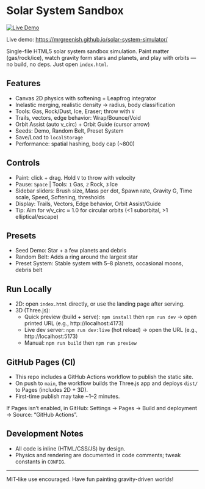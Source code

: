 # Solar System Sandbox

[![Live Demo](https://img.shields.io/badge/Live-Demo-2ea44f)](https://mrgreenish.github.io/solar-system-simulator/)

Live demo: https://mrgreenish.github.io/solar-system-simulator/

Single-file HTML5 solar system sandbox simulation. Paint matter (gas/rock/ice), watch gravity form stars and planets, and play with orbits — no build, no deps. Just open `index.html`.

## Features
- Canvas 2D physics with softening + Leapfrog integrator
- Inelastic merging, realistic density → radius, body classification
- Tools: Gas, Rock/Dust, Ice, Eraser; throw with `V`
- Trails, vectors, edge behavior: Wrap/Bounce/Void
- Orbit Assist (auto v_circ) + Orbit Guide (cursor arrow)
- Seeds: Demo, Random Belt, Preset System
- Save/Load to `localStorage`
- Performance: spatial hashing, body cap (~800)

## Controls
- Paint: click + drag. Hold `V` to throw with velocity
- Pause: `Space` | Tools: `1` Gas, `2` Rock, `3` Ice
- Sidebar sliders: Brush size, Mass per dot, Spawn rate, Gravity G, Time scale, Speed, Softening, thresholds
- Display: Trails, Vectors, Edge behavior, Orbit Assist/Guide
- Tip: Aim for v/v_circ ≈ 1.0 for circular orbits (<1 suborbital, >1 elliptical/escape)

## Presets
- Seed Demo: Star + a few planets and debris
- Random Belt: Adds a ring around the largest star
- Preset System: Stable system with 5–8 planets, occasional moons, debris belt

## Run Locally
- 2D: open `index.html` directly, or use the landing page after serving.
- 3D (Three.js):
  - Quick preview (build + serve): `npm install` then `npm run dev` → open printed URL (e.g., http://localhost:4173)
  - Live dev server: `npm run dev:live` (hot reload) → open the URL (e.g., http://localhost:5173)
  - Manual: `npm run build` then `npm run preview`

## GitHub Pages (CI)
- This repo includes a GitHub Actions workflow to publish the static site.
- On push to `main`, the workflow builds the Three.js app and deploys `dist/` to Pages (includes 2D + 3D).
- First-time publish may take ~1–2 minutes.

If Pages isn’t enabled, in GitHub: Settings → Pages → Build and deployment → Source: “GitHub Actions”.

## Development Notes
- All code is inline (HTML/CSS/JS) by design.
- Physics and rendering are documented in code comments; tweak constants in `CONFIG`.

---
MIT-like use encouraged. Have fun painting gravity-driven worlds!
